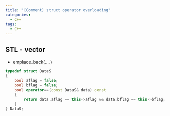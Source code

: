 ```yaml
---
title: "[Comment] struct operator overloading"
categories:
  - C++
tags:
  - C++
---
```


## STL - vector 
- emplace_back(....)

```c++
typedef struct DataS
{
    bool aflag = false;
    bool bflag = false;
    bool operator==(const DataS& data) const 
    {
        return data.aflag == this->aflag && data.bflag == this->bflag;
    }
} DataS;
```



